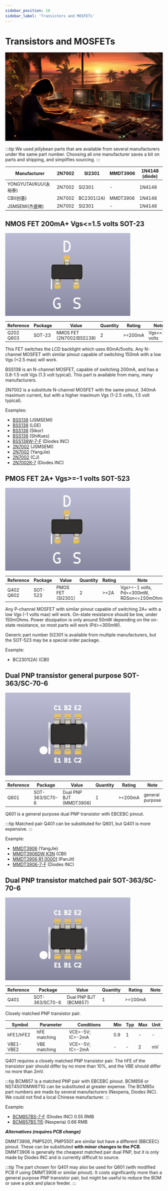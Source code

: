 ```yaml
---
sidebar_position: 10
sidebar_label: 'Transistors and MOSFETs'
---
```


# Transistors and MOSFETs

![](./img/transistors.jpg)

:::tip
We used jellybean parts that are available from several manufacturers under the same part number. Choosing all one manufacturer saves a bit on parts and shipping, and simplifies sourcing.
:::

|Manufacturer|2N7002|SI2301|MMDT3906|1N4148 (diode)|
|-|-|-|-|-|
|YONGYUTAI/KUU(永裕泰)|2N7002|SI2301|-|1N4148|
|CBI(创基)|2N7002|BC2301(2A)|MMDT3906|1N4148|
|JSMSEMI(杰盛微)|2N7002|SI2301|-|1N4148|


## NMOS FET 200mA+ Vgs<=1.5 volts SOT-23 

![](./img/fet-400.png)

|**Reference**|**Package**|**Value**|**Quantity**|**Rating**|**Note**|
|-|-|-|-|-|-|
|Q202 Q603|SOT-23|NMOS FET (2N7002/BSS138)|2|\>=200mA|Vgs<=1.5 volts|

This FET switches the LCD backlight which uses 60mA/5volts. Any N-channel MOSFET with similar pinout capable of switching 150mA with a low Vgs (<2.5 max) will work.

BSS138 is an N-channel MOSFET, capable of switching 200mA, and has a 0.8-1.5 volt Vgs (1.3 volt typical). This part is available from many, many manufacturers.

2N7002 is a substitute N-channel MOSFET with the same pinout. 340mA maximum current, but with a higher maximum Vgs (1-2.5 volts, 1.5 volt typical).

Examples:

*   [BSS138](https://item.szlcsc.com/3080012.html "BSS138 ") (JSMSEMI) 
*   [BSS138](https://item.szlcsc.com/753813.html "BSS138 ") (LGE) 
*   [BSS138](https://item.szlcsc.com/420488.html "BSS138 ") (Sikor)
*   [BSS138](https://item.szlcsc.com/113471.html "BSS138 ") (ShiKues) 
*   [BSS138W-7-F](https://item.szlcsc.com/25293.html "BSS138W-7-F ") (Diodes INC)
*   [2N7002](https://item.szlcsc.com/990892.html "2N7002 ") (JSMSEMI) 
*   [2N7002](https://item.szlcsc.com/364336.html "2N7002 ") (YangJie) 
*   [2N7002](https://item.szlcsc.com/9040.html "2N7002 7002 ") (CJ) 
*   [2N7002K-7](https://item.szlcsc.com/86219.html) (Diodes INC)

## PMOS FET 2A+ Vgs>=-1 volts SOT-523 

![](./img/fet-400.png)

|**Reference**|**Package**|**Value**|**Quantity**|**Rating**|**Note**|
|-|-|-|-|-|-|
|Q402 Q602|SOT-523|PMOS FET (SI2301)|2|\>=2A|Vgs>=-1 volts, Pd>=300mW, RDSon<=150mOhms|

Any P-channel MOSFET with similar pinout capable of switching 2A+ with a low Vgs (-1 volts max) will work. On-state resistance should be low, under 150mOhms. Power dissipation is only around 50mW depending on the on-state resistance, so most parts will work (Pd>=300mW). 

Generic part number SI2301 is available from multiple manufacturers, but the SOT-523 may be a special order package.

Example:

* BC2301(2A) (CBI)

## Dual PNP transistor general purpose SOT-363/SC-70-6

![MMDT3906 pinout](./img/sc70-pnp-400.png)

|**Reference**|**Package**|**Value**|**Quantity**|**Rating**|**Note**|
|-|-|-|-|-|-|
|Q601|SOT-363/SC70-6|Dual PNP BJT (MMDT3906)|1|\>=200mA|general purpose|

Q601 is a general purpose dual PNP transistor with EBCEBC pinout. 

:::tip
Matched pair Q401 can be substituted for Q601, but Q401 is more expensive.
:::

Example:

*   [MMDT3906](https://item.szlcsc.com/1055270.html) (YangJie)
*   [MMDT3906DW K3N](https://item.szlcsc.com/3001696.html) (CBI) 
*   [MMDT3906 R1 00001](https://item.szlcsc.com/296018.html) (PanJit)
*   [MMDT3906-7-F](https://item.szlcsc.com/521897.html "MMDT3906-7-F ") (Diodes INC) 

## Dual PNP transistor matched pair SOT-363/SC-70-6 

![BCM85x pinout](./img/sc70-pnp-400.png)

|**Reference**|**Package**|**Value**|**Quantity**|**Rating**|**Note**|
|-|-|-|-|-|-|
|Q401|SOT-363/SC70-6|Dual PNP BJT (BCM857)|1|\>=100mA|

Closely matched PNP transistor pair.

|**Symbol**|**Parameter**|**Conditions**|**Min**|**Typ**|**Max**|**Unit**|
|-|-|-|-|-|-|-|
|hFE1/hFE2|hFE matching|VCE=-5V; IC=-2mA|0.9|1|-|-|
|VBE1-VBE2|VBE matching|VCE=-5V; IC=-2mA|-|-|2|mV|

Q401 requires a closely matched PNP transistor pair. The hFE of the transistor pair should differ by no more than 10%, and the VBE should differ no more than 2mV.

:::tip
BCM857 is a matched PNP pair with EBCEBC pinout. BCM856 or NST45010MW6T1G can be substituted at greater expense. The BCM85x part numbers are made by several manufacturers (Nexperia, Diodes INC). We could not find a local Chinese manufacturer.
:::

Example:

*   [BCM857BS-7-F](https://item.szlcsc.com/107111.html "BCM857BS-7-F ") (Diodes INC) 0.55 RMB
*   [BCM857BS,115](https://item.szlcsc.com/107102.html "BCM857BS,115 ") (Nexperia) 0.66 RMB

_**Alternatives (requires PCB change)**_

DMMT3906, PMP5201, PMP5501 are similar but have a different (BBCEEC) pinout. These can be substituted **with minor changes to the PCB**. DMMT3906 is generally the cheapest matched pair dual PNP, but it is only made by Diodes INC and is currently difficult to source.

:::tip
The part chosen for Q401 may also be used for Q601 (with modified PCB if using DMMT3906 or similar pinout). It costs significantly more than a general purpose PNP transistor pair, but might be useful to reduce the BOM or save a pick and place feeder.
:::



